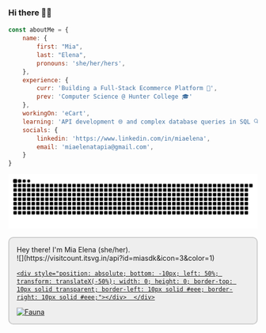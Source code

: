 ### Hi there 👋🏻
```javascript
const aboutMe = {
    name: {
        first: "Mia",
        last: "Elena",
        pronouns: 'she/her/hers',
    },
    experience: {
        curr: 'Building a Full-Stack Ecommerce Platform 🛒',
        prev: 'Computer Science @ Hunter College 🎓'
    },
    workingOn: 'eCart',
    learning: 'API development 🌐 and complex database queries in SQL 🔍',
    socials: {
        linkedin: 'https://www.linkedin.com/in/miaelena',
        email: 'miaelenatapia@gmail.com',
    }
}

```
![GitHub Contribution Grid Snake](https://raw.githubusercontent.com/miaskyelena/contribution_snk/output/github-contribution-grid-snake.svg)
<div style="display: flex; justify-content: center; align-items: center;">
  <div style="position: relative; background-color: #eee; border: 2px solid #ccc; padding: 15px; border-radius: 10px;  width: max-content;">  Hey there! I'm Mia Elena (she/her). 
    <br>
![](https://visitcount.itsvg.in/api?id=miasdk&icon=3&color=1) <a href="[your_special_location]">

    <div style="position: absolute; bottom: -10px; left: 50%; transform: translateX(-50%); width: 0; height: 0; border-top: 10px solid transparent; border-left: 10px solid #eee; border-right: 10px solid #eee;"></div>  </div>
  <img src="https://github.com/user-attachments/assets/17116acc-fa89-4380-a67d-3758489aad69" alt="Fauna" height="50px" width="50px">
</div>
